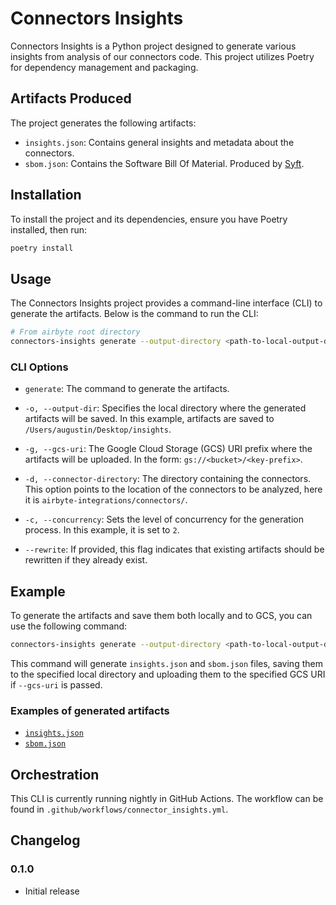 # Connectors Insights

Connectors Insights is a Python project designed to generate various insights from analysis of our connectors code. This project utilizes Poetry for dependency management and packaging.

## Artifacts Produced
The project generates the following artifacts:

- `insights.json`: Contains general insights and metadata about the connectors.
- `sbom.json`: Contains the Software Bill Of Material. Produced by [Syft](https://github.com/anchore/syft).

## Installation
To install the project and its dependencies, ensure you have Poetry installed, then run:
```sh
poetry install
```

## Usage
The Connectors Insights project provides a command-line interface (CLI) to generate the artifacts. Below is the command to run the CLI:

```sh
# From airbyte root directory
connectors-insights generate --output-directory <path-to-local-output-dir> --gcs-uri=gs://<bucket>/<key-prefix> --connector-directory airbyte-integrations/connectors/ --concurrency 2 --rewrite
```

### CLI Options

- `generate`: The command to generate the artifacts.
  
- `-o, --output-dir`: Specifies the local directory where the generated artifacts will be saved. In this example, artifacts are saved to `/Users/augustin/Desktop/insights`.

- `-g, --gcs-uri`: The Google Cloud Storage (GCS) URI prefix where the artifacts will be uploaded. In the form: `gs://<bucket>/<key-prefix>`.

- `-d, --connector-directory`: The directory containing the connectors. This option points to the location of the connectors to be analyzed, here it is `airbyte-integrations/connectors/`.

- `-c, --concurrency`: Sets the level of concurrency for the generation process. In this example, it is set to `2`.

- `--rewrite`: If provided, this flag indicates that existing artifacts should be rewritten if they already exist.

## Example
To generate the artifacts and save them both locally and to GCS, you can use the following command:

```sh
connectors-insights generate --output-directory <path-to-local-output-dir> --gcs-uri=gs://<bucket>/<key-prefix> --connector-directory airbyte-integrations/connectors/ --concurrency 2 --rewrite
```

This command will generate `insights.json` and `sbom.json` files, saving them to the specified local directory and uploading them to the specified GCS URI if `--gcs-uri` is passed.

### Examples of generated artifacts
* [`insights.json`](https://storage.googleapis.com/prod-airbyte-cloud-connector-metadata-service/connector_insights/source-faker/latest/insights.json)
* [`sbom.json`](https://storage.googleapis.com/prod-airbyte-cloud-connector-metadata-service/connector_insights/source-faker/latest/sbom.json)


## Orchestration

This CLI is currently running nightly in GitHub Actions. The workflow can be found in `.github/workflows/connector_insights.yml`.

## Changelog

### 0.1.0
- Initial release
